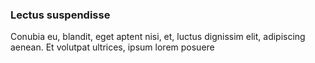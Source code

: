 ### Lectus suspendisse

Conubia eu, blandit, eget aptent nisi, et, luctus dignissim elit, adipiscing aenean. Et volutpat ultrices, ipsum lorem posuere


